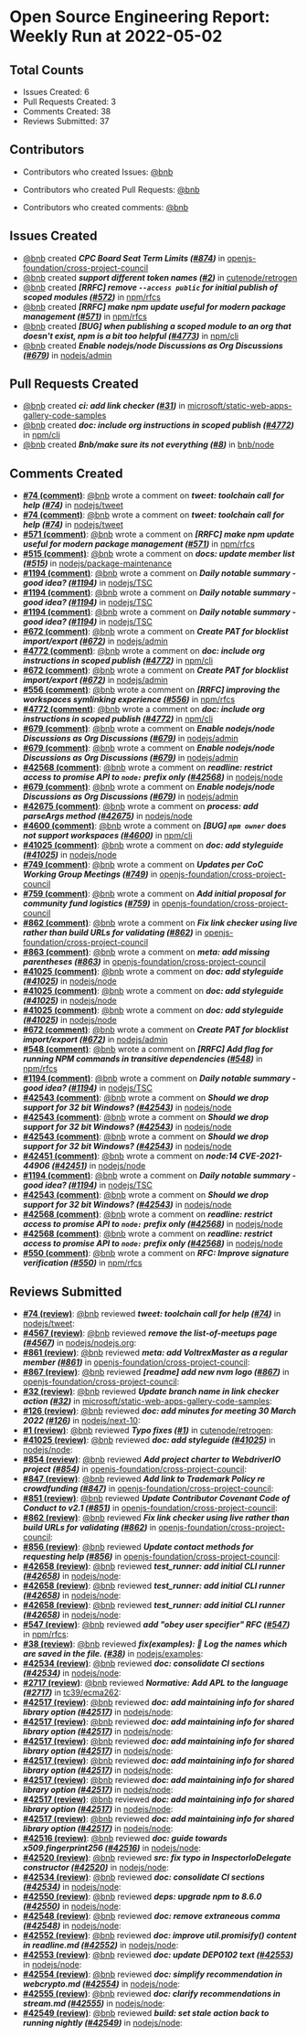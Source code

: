 # Open Source Engineering Report: Weekly Run at 2022-05-02

## Total Counts

* Issues Created: 6
* Pull Requests Created: 3
* Comments Created: 38
* Reviews Submitted: 37

## Contributors

* Contributors who created Issues: [@bnb](https://github.com/bnb)

* Contributors who created Pull Requests: [@bnb](https://github.com/bnb)

* Contributors who created comments: [@bnb](https://github.com/bnb)

## Issues Created

* [@bnb](https://github.com/bnb) created _**CPC Board Seat Term Limits ([#874](https://github.com/openjs-foundation/cross-project-council/issues/874))**_ in [openjs-foundation/cross-project-council](https://github.com/openjs-foundation/cross-project-council)
* [@bnb](https://github.com/bnb) created _**support different token names ([#2](https://github.com/cutenode/retrogen/issues/2))**_ in [cutenode/retrogen](https://github.com/cutenode/retrogen)
* [@bnb](https://github.com/bnb) created _**[RRFC] remove `--access public` for initial publish of scoped modules ([#572](https://github.com/npm/rfcs/issues/572))**_ in [npm/rfcs](https://github.com/npm/rfcs)
* [@bnb](https://github.com/bnb) created _**[RRFC] make npm update useful for modern package management ([#571](https://github.com/npm/rfcs/issues/571))**_ in [npm/rfcs](https://github.com/npm/rfcs)
* [@bnb](https://github.com/bnb) created _**[BUG] when publishing a scoped module to an org that doesn't exist, npm is a bit too helpful ([#4773](https://github.com/npm/cli/issues/4773))**_ in [npm/cli](https://github.com/npm/cli)
* [@bnb](https://github.com/bnb) created _**Enable nodejs/node Discussions as Org Discussions ([#679](https://github.com/nodejs/admin/issues/679))**_ in [nodejs/admin](https://github.com/nodejs/admin)

## Pull Requests Created

* [@bnb](https://github.com/bnb) created _**ci: add link checker ([#31](https://github.com/microsoft/static-web-apps-gallery-code-samples/pull/31))**_ in [microsoft/static-web-apps-gallery-code-samples](https://github.com/microsoft/static-web-apps-gallery-code-samples)
* [@bnb](https://github.com/bnb) created _**doc: include org instructions in scoped publish ([#4772](https://github.com/npm/cli/pull/4772))**_ in [npm/cli](https://github.com/npm/cli)
* [@bnb](https://github.com/bnb) created _**Bnb/make sure its not everything ([#8](https://github.com/bnb/node/pull/8))**_ in [bnb/node](https://github.com/bnb/node)

## Comments Created

* **[#74 (comment)](https://github.com/nodejs/tweet/pull/74#issuecomment-1113848735)**: [@bnb](https://github.com/bnb) wrote a comment on _**tweet: toolchain call for help ([#74](https://github.com/nodejs/tweet/pull/74))**_ in [nodejs/tweet](https://github.com/nodejs/tweet)
* **[#74 (comment)](https://github.com/nodejs/tweet/pull/74#issuecomment-1113537283)**: [@bnb](https://github.com/bnb) wrote a comment on _**tweet: toolchain call for help ([#74](https://github.com/nodejs/tweet/pull/74))**_ in [nodejs/tweet](https://github.com/nodejs/tweet)
* **[#571 (comment)](https://github.com/npm/rfcs/issues/571#issuecomment-1111360928)**: [@bnb](https://github.com/bnb) wrote a comment on _**[RRFC] make npm update useful for modern package management ([#571](https://github.com/npm/rfcs/issues/571))**_ in [npm/rfcs](https://github.com/npm/rfcs)
* **[#515 (comment)](https://github.com/nodejs/package-maintenance/pull/515#issuecomment-1110171116)**: [@bnb](https://github.com/bnb) wrote a comment on _**docs: update member list ([#515](https://github.com/nodejs/package-maintenance/pull/515))**_ in [nodejs/package-maintenance](https://github.com/nodejs/package-maintenance)
* **[#1194 (comment)](https://github.com/nodejs/TSC/issues/1194#issuecomment-1104534385)**: [@bnb](https://github.com/bnb) wrote a comment on _**Daily notable summary - good idea? ([#1194](https://github.com/nodejs/TSC/issues/1194))**_ in [nodejs/TSC](https://github.com/nodejs/TSC)
* **[#1194 (comment)](https://github.com/nodejs/TSC/issues/1194#issuecomment-1104522893)**: [@bnb](https://github.com/bnb) wrote a comment on _**Daily notable summary - good idea? ([#1194](https://github.com/nodejs/TSC/issues/1194))**_ in [nodejs/TSC](https://github.com/nodejs/TSC)
* **[#1194 (comment)](https://github.com/nodejs/TSC/issues/1194#issuecomment-1104247571)**: [@bnb](https://github.com/bnb) wrote a comment on _**Daily notable summary - good idea? ([#1194](https://github.com/nodejs/TSC/issues/1194))**_ in [nodejs/TSC](https://github.com/nodejs/TSC)
* **[#672 (comment)](https://github.com/nodejs/admin/issues/672#issuecomment-1101792110)**: [@bnb](https://github.com/bnb) wrote a comment on _**Create PAT for blocklist import/export ([#672](https://github.com/nodejs/admin/issues/672))**_ in [nodejs/admin](https://github.com/nodejs/admin)
* **[#4772 (comment)](https://github.com/npm/cli/pull/4772#issuecomment-1101766296)**: [@bnb](https://github.com/bnb) wrote a comment on _**doc: include org instructions in scoped publish ([#4772](https://github.com/npm/cli/pull/4772))**_ in [npm/cli](https://github.com/npm/cli)
* **[#672 (comment)](https://github.com/nodejs/admin/issues/672#issuecomment-1101759103)**: [@bnb](https://github.com/bnb) wrote a comment on _**Create PAT for blocklist import/export ([#672](https://github.com/nodejs/admin/issues/672))**_ in [nodejs/admin](https://github.com/nodejs/admin)
* **[#556 (comment)](https://github.com/npm/rfcs/issues/556#issuecomment-1101715056)**: [@bnb](https://github.com/bnb) wrote a comment on _**[RRFC] improving the workspaces symlinking experience ([#556](https://github.com/npm/rfcs/issues/556))**_ in [npm/rfcs](https://github.com/npm/rfcs)
* **[#4772 (comment)](https://github.com/npm/cli/pull/4772#issuecomment-1101603349)**: [@bnb](https://github.com/bnb) wrote a comment on _**doc: include org instructions in scoped publish ([#4772](https://github.com/npm/cli/pull/4772))**_ in [npm/cli](https://github.com/npm/cli)
* **[#679 (comment)](https://github.com/nodejs/admin/issues/679#issuecomment-1101557635)**: [@bnb](https://github.com/bnb) wrote a comment on _**Enable nodejs/node Discussions as Org Discussions ([#679](https://github.com/nodejs/admin/issues/679))**_ in [nodejs/admin](https://github.com/nodejs/admin)
* **[#679 (comment)](https://github.com/nodejs/admin/issues/679#issuecomment-1101554263)**: [@bnb](https://github.com/bnb) wrote a comment on _**Enable nodejs/node Discussions as Org Discussions ([#679](https://github.com/nodejs/admin/issues/679))**_ in [nodejs/admin](https://github.com/nodejs/admin)
* **[#42568 (comment)](https://github.com/nodejs/node/pull/42568#issuecomment-1101530163)**: [@bnb](https://github.com/bnb) wrote a comment on _**readline: restrict access to promise API to `node:` prefix only ([#42568](https://github.com/nodejs/node/pull/42568))**_ in [nodejs/node](https://github.com/nodejs/node)
* **[#679 (comment)](https://github.com/nodejs/admin/issues/679#issuecomment-1099739088)**: [@bnb](https://github.com/bnb) wrote a comment on _**Enable nodejs/node Discussions as Org Discussions ([#679](https://github.com/nodejs/admin/issues/679))**_ in [nodejs/admin](https://github.com/nodejs/admin)
* **[#42675 (comment)](https://github.com/nodejs/node/pull/42675#issuecomment-1094144852)**: [@bnb](https://github.com/bnb) wrote a comment on _**process: add parseArgs method ([#42675](https://github.com/nodejs/node/pull/42675))**_ in [nodejs/node](https://github.com/nodejs/node)
* **[#4600 (comment)](https://github.com/npm/cli/issues/4600#issuecomment-1094127621)**: [@bnb](https://github.com/bnb) wrote a comment on _**[BUG] `npm owner` does not support workspaces ([#4600](https://github.com/npm/cli/issues/4600))**_ in [npm/cli](https://github.com/npm/cli)
* **[#41025 (comment)](https://github.com/nodejs/node/pull/41025#issuecomment-1093370248)**: [@bnb](https://github.com/bnb) wrote a comment on _**doc: add styleguide ([#41025](https://github.com/nodejs/node/pull/41025))**_ in [nodejs/node](https://github.com/nodejs/node)
* **[#749 (comment)](https://github.com/openjs-foundation/cross-project-council/pull/749#issuecomment-1093368053)**: [@bnb](https://github.com/bnb) wrote a comment on _**Updates per CoC Working Group Meetings ([#749](https://github.com/openjs-foundation/cross-project-council/pull/749))**_ in [openjs-foundation/cross-project-council](https://github.com/openjs-foundation/cross-project-council)
* **[#759 (comment)](https://github.com/openjs-foundation/cross-project-council/pull/759#issuecomment-1093366065)**: [@bnb](https://github.com/bnb) wrote a comment on _**Add initial proposal for community fund logistics ([#759](https://github.com/openjs-foundation/cross-project-council/pull/759))**_ in [openjs-foundation/cross-project-council](https://github.com/openjs-foundation/cross-project-council)
* **[#862 (comment)](https://github.com/openjs-foundation/cross-project-council/pull/862#issuecomment-1093355570)**: [@bnb](https://github.com/bnb) wrote a comment on _**Fix link checker using live rather than build URLs for validating ([#862](https://github.com/openjs-foundation/cross-project-council/pull/862))**_ in [openjs-foundation/cross-project-council](https://github.com/openjs-foundation/cross-project-council)
* **[#863 (comment)](https://github.com/openjs-foundation/cross-project-council/pull/863#issuecomment-1093328466)**: [@bnb](https://github.com/bnb) wrote a comment on _**meta: add missing parentheses ([#863](https://github.com/openjs-foundation/cross-project-council/pull/863))**_ in [openjs-foundation/cross-project-council](https://github.com/openjs-foundation/cross-project-council)
* **[#41025 (comment)](https://github.com/nodejs/node/pull/41025#issuecomment-1093266829)**: [@bnb](https://github.com/bnb) wrote a comment on _**doc: add styleguide ([#41025](https://github.com/nodejs/node/pull/41025))**_ in [nodejs/node](https://github.com/nodejs/node)
* **[#41025 (comment)](https://github.com/nodejs/node/pull/41025#issuecomment-1093264819)**: [@bnb](https://github.com/bnb) wrote a comment on _**doc: add styleguide ([#41025](https://github.com/nodejs/node/pull/41025))**_ in [nodejs/node](https://github.com/nodejs/node)
* **[#41025 (comment)](https://github.com/nodejs/node/pull/41025#issuecomment-1093251348)**: [@bnb](https://github.com/bnb) wrote a comment on _**doc: add styleguide ([#41025](https://github.com/nodejs/node/pull/41025))**_ in [nodejs/node](https://github.com/nodejs/node)
* **[#672 (comment)](https://github.com/nodejs/admin/issues/672#issuecomment-1091175688)**: [@bnb](https://github.com/bnb) wrote a comment on _**Create PAT for blocklist import/export ([#672](https://github.com/nodejs/admin/issues/672))**_ in [nodejs/admin](https://github.com/nodejs/admin)
* **[#548 (comment)](https://github.com/npm/rfcs/issues/548#issuecomment-1090632184)**: [@bnb](https://github.com/bnb) wrote a comment on _**[RRFC] Add flag for running NPM commands in transitive dependencies ([#548](https://github.com/npm/rfcs/issues/548))**_ in [npm/rfcs](https://github.com/npm/rfcs)
* **[#1194 (comment)](https://github.com/nodejs/TSC/issues/1194#issuecomment-1089116308)**: [@bnb](https://github.com/bnb) wrote a comment on _**Daily notable summary - good idea? ([#1194](https://github.com/nodejs/TSC/issues/1194))**_ in [nodejs/TSC](https://github.com/nodejs/TSC)
* **[#42543 (comment)](https://github.com/nodejs/node/issues/42543#issuecomment-1089096352)**: [@bnb](https://github.com/bnb) wrote a comment on _**Should we drop support for 32 bit Windows? ([#42543](https://github.com/nodejs/node/issues/42543))**_ in [nodejs/node](https://github.com/nodejs/node)
* **[#42543 (comment)](https://github.com/nodejs/node/issues/42543#issuecomment-1089078323)**: [@bnb](https://github.com/bnb) wrote a comment on _**Should we drop support for 32 bit Windows? ([#42543](https://github.com/nodejs/node/issues/42543))**_ in [nodejs/node](https://github.com/nodejs/node)
* **[#42543 (comment)](https://github.com/nodejs/node/issues/42543#issuecomment-1089060247)**: [@bnb](https://github.com/bnb) wrote a comment on _**Should we drop support for 32 bit Windows? ([#42543](https://github.com/nodejs/node/issues/42543))**_ in [nodejs/node](https://github.com/nodejs/node)
* **[#42451 (comment)](https://github.com/nodejs/node/issues/42451#issuecomment-1088826817)**: [@bnb](https://github.com/bnb) wrote a comment on _**node:14 CVE-2021-44906 ([#42451](https://github.com/nodejs/node/issues/42451))**_ in [nodejs/node](https://github.com/nodejs/node)
* **[#1194 (comment)](https://github.com/nodejs/TSC/issues/1194#issuecomment-1088063308)**: [@bnb](https://github.com/bnb) wrote a comment on _**Daily notable summary - good idea? ([#1194](https://github.com/nodejs/TSC/issues/1194))**_ in [nodejs/TSC](https://github.com/nodejs/TSC)
* **[#42543 (comment)](https://github.com/nodejs/node/issues/42543#issuecomment-1087694097)**: [@bnb](https://github.com/bnb) wrote a comment on _**Should we drop support for 32 bit Windows? ([#42543](https://github.com/nodejs/node/issues/42543))**_ in [nodejs/node](https://github.com/nodejs/node)
* **[#42568 (comment)](https://github.com/nodejs/node/pull/42568#issuecomment-1086532700)**: [@bnb](https://github.com/bnb) wrote a comment on _**readline: restrict access to promise API to `node:` prefix only ([#42568](https://github.com/nodejs/node/pull/42568))**_ in [nodejs/node](https://github.com/nodejs/node)
* **[#42568 (comment)](https://github.com/nodejs/node/pull/42568#issuecomment-1086183039)**: [@bnb](https://github.com/bnb) wrote a comment on _**readline: restrict access to promise API to `node:` prefix only ([#42568](https://github.com/nodejs/node/pull/42568))**_ in [nodejs/node](https://github.com/nodejs/node)
* **[#550 (comment)](https://github.com/npm/rfcs/pull/550#issuecomment-1086180453)**: [@bnb](https://github.com/bnb) wrote a comment on _**RFC: Improve signature verification ([#550](https://github.com/npm/rfcs/pull/550))**_ in [npm/rfcs](https://github.com/npm/rfcs)

## Reviews Submitted

* **[#74 (review)](https://github.com/nodejs/tweet/pull/74#pullrequestreview-955171836)**: [@bnb](https://github.com/bnb) reviewed _**tweet: toolchain call for help ([#74](https://github.com/nodejs/tweet/pull/74))**_ in [nodejs/tweet](https://github.com/nodejs/tweet): 
* **[#4567 (review)](https://github.com/nodejs/nodejs.org/pull/4567#pullrequestreview-953912157)**: [@bnb](https://github.com/bnb) reviewed _**remove the list-of-meetups page ([#4567](https://github.com/nodejs/nodejs.org/pull/4567))**_ in [nodejs/nodejs.org](https://github.com/nodejs/nodejs.org): 
* **[#861 (review)](https://github.com/openjs-foundation/cross-project-council/pull/861#pullrequestreview-953821325)**: [@bnb](https://github.com/bnb) reviewed _**meta: add VoltrexMaster as a regular member ([#861](https://github.com/openjs-foundation/cross-project-council/pull/861))**_ in [openjs-foundation/cross-project-council](https://github.com/openjs-foundation/cross-project-council): 
* **[#867 (review)](https://github.com/openjs-foundation/cross-project-council/pull/867#pullrequestreview-952536243)**: [@bnb](https://github.com/bnb) reviewed _**[readme] add new nvm logo ([#867](https://github.com/openjs-foundation/cross-project-council/pull/867))**_ in [openjs-foundation/cross-project-council](https://github.com/openjs-foundation/cross-project-council): 
* **[#32 (review)](https://github.com/microsoft/static-web-apps-gallery-code-samples/pull/32#pullrequestreview-950440744)**: [@bnb](https://github.com/bnb) reviewed _**Update branch name in link checker action ([#32](https://github.com/microsoft/static-web-apps-gallery-code-samples/pull/32))**_ in [microsoft/static-web-apps-gallery-code-samples](https://github.com/microsoft/static-web-apps-gallery-code-samples): 
* **[#126 (review)](https://github.com/nodejs/next-10/pull/126#pullrequestreview-945917782)**: [@bnb](https://github.com/bnb) reviewed _**doc: add minutes for meeting 30 March 2022 ([#126](https://github.com/nodejs/next-10/pull/126))**_ in [nodejs/next-10](https://github.com/nodejs/next-10): 
* **[#1 (review)](https://github.com/cutenode/retrogen/pull/1#pullrequestreview-944694393)**: [@bnb](https://github.com/bnb) reviewed _**Typo fixes ([#1](https://github.com/cutenode/retrogen/pull/1))**_ in [cutenode/retrogen](https://github.com/cutenode/retrogen): 
* **[#41025 (review)](https://github.com/nodejs/node/pull/41025#pullrequestreview-936987045)**: [@bnb](https://github.com/bnb) reviewed _**doc: add styleguide ([#41025](https://github.com/nodejs/node/pull/41025))**_ in [nodejs/node](https://github.com/nodejs/node): 
* **[#854 (review)](https://github.com/openjs-foundation/cross-project-council/pull/854#pullrequestreview-936982436)**: [@bnb](https://github.com/bnb) reviewed _**Add project charter to WebdriverIO project ([#854](https://github.com/openjs-foundation/cross-project-council/pull/854))**_ in [openjs-foundation/cross-project-council](https://github.com/openjs-foundation/cross-project-council): 
* **[#847 (review)](https://github.com/openjs-foundation/cross-project-council/pull/847#pullrequestreview-936979963)**: [@bnb](https://github.com/bnb) reviewed _**Add link to Trademark Policy re crowdfunding ([#847](https://github.com/openjs-foundation/cross-project-council/pull/847))**_ in [openjs-foundation/cross-project-council](https://github.com/openjs-foundation/cross-project-council): 
* **[#851 (review)](https://github.com/openjs-foundation/cross-project-council/pull/851#pullrequestreview-936979575)**: [@bnb](https://github.com/bnb) reviewed _**Update Contributor Covenant Code of Conduct to v2.1 ([#851](https://github.com/openjs-foundation/cross-project-council/pull/851))**_ in [openjs-foundation/cross-project-council](https://github.com/openjs-foundation/cross-project-council): 
* **[#862 (review)](https://github.com/openjs-foundation/cross-project-council/pull/862#pullrequestreview-936969947)**: [@bnb](https://github.com/bnb) reviewed _**Fix link checker using live rather than build URLs for validating ([#862](https://github.com/openjs-foundation/cross-project-council/pull/862))**_ in [openjs-foundation/cross-project-council](https://github.com/openjs-foundation/cross-project-council): 
* **[#856 (review)](https://github.com/openjs-foundation/cross-project-council/pull/856#pullrequestreview-936954465)**: [@bnb](https://github.com/bnb) reviewed _**Update contact methods for requesting help ([#856](https://github.com/openjs-foundation/cross-project-council/pull/856))**_ in [openjs-foundation/cross-project-council](https://github.com/openjs-foundation/cross-project-council): 
* **[#42658 (review)](https://github.com/nodejs/node/pull/42658#pullrequestreview-936719113)**: [@bnb](https://github.com/bnb) reviewed _**test_runner: add initial CLI runner ([#42658](https://github.com/nodejs/node/pull/42658))**_ in [nodejs/node](https://github.com/nodejs/node): 
* **[#42658 (review)](https://github.com/nodejs/node/pull/42658#pullrequestreview-936717889)**: [@bnb](https://github.com/bnb) reviewed _**test_runner: add initial CLI runner ([#42658](https://github.com/nodejs/node/pull/42658))**_ in [nodejs/node](https://github.com/nodejs/node): 
* **[#42658 (review)](https://github.com/nodejs/node/pull/42658#pullrequestreview-936711726)**: [@bnb](https://github.com/bnb) reviewed _**test_runner: add initial CLI runner ([#42658](https://github.com/nodejs/node/pull/42658))**_ in [nodejs/node](https://github.com/nodejs/node): 
* **[#547 (review)](https://github.com/npm/rfcs/pull/547#pullrequestreview-933956939)**: [@bnb](https://github.com/bnb) reviewed _**add "obey user specifier" RFC ([#547](https://github.com/npm/rfcs/pull/547))**_ in [npm/rfcs](https://github.com/npm/rfcs): 
* **[#38 (review)](https://github.com/nodejs/examples/pull/38#pullrequestreview-933946650)**: [@bnb](https://github.com/bnb) reviewed _**fix(examples): :bug: Log the names which are saved in the file. ([#38](https://github.com/nodejs/examples/pull/38))**_ in [nodejs/examples](https://github.com/nodejs/examples): 
* **[#42534 (review)](https://github.com/nodejs/node/pull/42534#pullrequestreview-929238936)**: [@bnb](https://github.com/bnb) reviewed _**doc: consolidate CI sections ([#42534](https://github.com/nodejs/node/pull/42534))**_ in [nodejs/node](https://github.com/nodejs/node): 
* **[#2717 (review)](https://github.com/tc39/ecma262/pull/2717#pullrequestreview-929175078)**: [@bnb](https://github.com/bnb) reviewed _**Normative: Add APL to the language ([#2717](https://github.com/tc39/ecma262/pull/2717))**_ in [tc39/ecma262](https://github.com/tc39/ecma262): 
* **[#42517 (review)](https://github.com/nodejs/node/pull/42517#pullrequestreview-928495737)**: [@bnb](https://github.com/bnb) reviewed _**doc: add maintaining info for shared library option ([#42517](https://github.com/nodejs/node/pull/42517))**_ in [nodejs/node](https://github.com/nodejs/node): 
* **[#42517 (review)](https://github.com/nodejs/node/pull/42517#pullrequestreview-928495008)**: [@bnb](https://github.com/bnb) reviewed _**doc: add maintaining info for shared library option ([#42517](https://github.com/nodejs/node/pull/42517))**_ in [nodejs/node](https://github.com/nodejs/node): 
* **[#42517 (review)](https://github.com/nodejs/node/pull/42517#pullrequestreview-928490733)**: [@bnb](https://github.com/bnb) reviewed _**doc: add maintaining info for shared library option ([#42517](https://github.com/nodejs/node/pull/42517))**_ in [nodejs/node](https://github.com/nodejs/node): 
* **[#42517 (review)](https://github.com/nodejs/node/pull/42517#pullrequestreview-928490202)**: [@bnb](https://github.com/bnb) reviewed _**doc: add maintaining info for shared library option ([#42517](https://github.com/nodejs/node/pull/42517))**_ in [nodejs/node](https://github.com/nodejs/node): 
* **[#42517 (review)](https://github.com/nodejs/node/pull/42517#pullrequestreview-928489896)**: [@bnb](https://github.com/bnb) reviewed _**doc: add maintaining info for shared library option ([#42517](https://github.com/nodejs/node/pull/42517))**_ in [nodejs/node](https://github.com/nodejs/node): 
* **[#42517 (review)](https://github.com/nodejs/node/pull/42517#pullrequestreview-928489325)**: [@bnb](https://github.com/bnb) reviewed _**doc: add maintaining info for shared library option ([#42517](https://github.com/nodejs/node/pull/42517))**_ in [nodejs/node](https://github.com/nodejs/node): 
* **[#42517 (review)](https://github.com/nodejs/node/pull/42517#pullrequestreview-928486822)**: [@bnb](https://github.com/bnb) reviewed _**doc: add maintaining info for shared library option ([#42517](https://github.com/nodejs/node/pull/42517))**_ in [nodejs/node](https://github.com/nodejs/node): 
* **[#42516 (review)](https://github.com/nodejs/node/pull/42516#pullrequestreview-928485663)**: [@bnb](https://github.com/bnb) reviewed _**doc: guide towards x509.fingerprint256 ([#42516](https://github.com/nodejs/node/pull/42516))**_ in [nodejs/node](https://github.com/nodejs/node): 
* **[#42520 (review)](https://github.com/nodejs/node/pull/42520#pullrequestreview-928482065)**: [@bnb](https://github.com/bnb) reviewed _**src: fix typo in InspectorIoDelegate constructor ([#42520](https://github.com/nodejs/node/pull/42520))**_ in [nodejs/node](https://github.com/nodejs/node): 
* **[#42534 (review)](https://github.com/nodejs/node/pull/42534#pullrequestreview-928477382)**: [@bnb](https://github.com/bnb) reviewed _**doc: consolidate CI sections ([#42534](https://github.com/nodejs/node/pull/42534))**_ in [nodejs/node](https://github.com/nodejs/node): 
* **[#42550 (review)](https://github.com/nodejs/node/pull/42550#pullrequestreview-928474971)**: [@bnb](https://github.com/bnb) reviewed _**deps: upgrade npm to 8.6.0 ([#42550](https://github.com/nodejs/node/pull/42550))**_ in [nodejs/node](https://github.com/nodejs/node): 
* **[#42548 (review)](https://github.com/nodejs/node/pull/42548#pullrequestreview-928472290)**: [@bnb](https://github.com/bnb) reviewed _**doc: remove extraneous comma ([#42548](https://github.com/nodejs/node/pull/42548))**_ in [nodejs/node](https://github.com/nodejs/node): 
* **[#42552 (review)](https://github.com/nodejs/node/pull/42552#pullrequestreview-928470812)**: [@bnb](https://github.com/bnb) reviewed _**doc: improve util.promisify() content in readline.md ([#42552](https://github.com/nodejs/node/pull/42552))**_ in [nodejs/node](https://github.com/nodejs/node): 
* **[#42553 (review)](https://github.com/nodejs/node/pull/42553#pullrequestreview-928470255)**: [@bnb](https://github.com/bnb) reviewed _**doc: update DEP0102 text ([#42553](https://github.com/nodejs/node/pull/42553))**_ in [nodejs/node](https://github.com/nodejs/node): 
* **[#42554 (review)](https://github.com/nodejs/node/pull/42554#pullrequestreview-928470025)**: [@bnb](https://github.com/bnb) reviewed _**doc: simplify recommendation in webcrypto.md ([#42554](https://github.com/nodejs/node/pull/42554))**_ in [nodejs/node](https://github.com/nodejs/node): 
* **[#42555 (review)](https://github.com/nodejs/node/pull/42555#pullrequestreview-928469876)**: [@bnb](https://github.com/bnb) reviewed _**doc: clarify recommendations in stream.md ([#42555](https://github.com/nodejs/node/pull/42555))**_ in [nodejs/node](https://github.com/nodejs/node): 
* **[#42549 (review)](https://github.com/nodejs/node/pull/42549#pullrequestreview-928469392)**: [@bnb](https://github.com/bnb) reviewed _**build: set stale action back to running nightly ([#42549](https://github.com/nodejs/node/pull/42549))**_ in [nodejs/node](https://github.com/nodejs/node): 